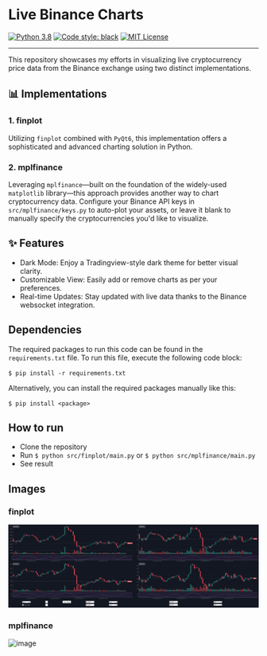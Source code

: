 # Live Binance Charts
[![Python 3.8](https://img.shields.io/badge/python-3.8-blue.svg)](https://www.python.org/downloads/release/python-380/)
[![Code style: black](https://img.shields.io/badge/code%20style-black-000000.svg)](https://github.com/psf/black)
[![MIT License](https://img.shields.io/github/license/StephanAkkerman/Live_Binance_Charts.svg?color=brightgreen)](https://opensource.org/licenses/MIT)

---
This repository showcases my efforts in visualizing live cryptocurrency price data from the Binance exchange using two distinct implementations.

## 📊 Implementations
### 1. finplot
Utilizing `finplot` combined with `PyQt6`, this implementation offers a sophisticated and advanced charting solution in Python.

### 2. mplfinance
Leveraging `mplfinance`—built on the foundation of the widely-used `matplotlib` library—this approach provides another way to chart cryptocurrency data. Configure your Binance API keys in `src/mplfinance/keys.py` to auto-plot your assets, or leave it blank to manually specify the cryptocurrencies you'd like to visualize.

## ✨ Features
- Dark Mode: Enjoy a Tradingview-style dark theme for better visual clarity.
- Customizable View: Easily add or remove charts as per your preferences.
- Real-time Updates: Stay updated with live data thanks to the Binance websocket integration.

## Dependencies
The required packages to run this code can be found in the `requirements.txt` file. To run this file, execute the following code block:
```
$ pip install -r requirements.txt 
```
Alternatively, you can install the required packages manually like this:
```
$ pip install <package>
```

## How to run
- Clone the repository
- Run `$ python src/finplot/main.py` or `$ python src/mplfinance/main.py` 
- See result

## Images
### finplot
![Chart](https://github.com/StephanAkkerman/Live_Binance_Charts/blob/main/img/charts.png)

### mplfinance
![image](https://github.com/StephanAkkerman/live-binance-charts/assets/45365128/242ea434-809c-4b80-bec3-0059a8d1a3ae)

